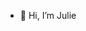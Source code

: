 - 👋 Hi, I’m Julie

<!---
julie-sig/julie-sig is a ✨ special ✨ repository because its `README.md` (this file) appears on your GitHub profile.
You can click the Preview link to take a look at your changes.
--->
